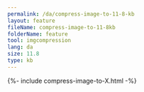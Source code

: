 ```yaml
---
permalink: /da/compress-image-to-11-8-kb
layout: feature
fileName: compress-image-to-11-8kb
folderName: feature
tool: imgcompression
lang: da
size: 11.8
type: kb
---
```


{%- include compress-image-to-X.html -%}
